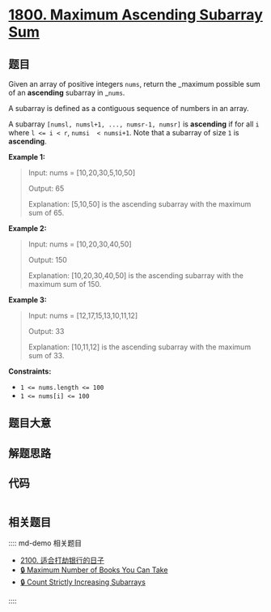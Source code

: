 # [1800. Maximum Ascending Subarray Sum](https://leetcode.com/problems/maximum-ascending-subarray-sum)

## 题目

Given an array of positive integers `nums`, return the _maximum possible sum
of an **ascending** subarray in _`nums`.

A subarray is defined as a contiguous sequence of numbers in an array.

A subarray `[numsl, numsl+1, ..., numsr-1, numsr]` is **ascending** if for all
`i` where `l <= i < r`, `numsi  < numsi+1`. Note that a subarray of size `1`
is **ascending**.



**Example 1:**

> Input: nums = [10,20,30,5,10,50]
> 
> Output: 65
> 
> Explanation: [5,10,50] is the ascending subarray with the maximum sum of 65.

**Example 2:**

> Input: nums = [10,20,30,40,50]
> 
> Output: 150
> 
> Explanation: [10,20,30,40,50] is the ascending subarray with the maximum sum of 150.

**Example 3:**

> Input: nums = [12,17,15,13,10,11,12]
> 
> Output: 33
> 
> Explanation: [10,11,12] is the ascending subarray with the maximum sum of 33.

**Constraints:**

  * `1 <= nums.length <= 100`
  * `1 <= nums[i] <= 100`


## 题目大意

## 解题思路

## 代码

```javascript

```

## 相关题目

:::: md-demo 相关题目
- [2100. 适合打劫银行的日子](https://leetcode.com/problems/find-good-days-to-rob-the-bank)
- [🔒 Maximum Number of Books You Can Take](https://leetcode.com/problems/maximum-number-of-books-you-can-take)
- [🔒 Count Strictly Increasing Subarrays](https://leetcode.com/problems/count-strictly-increasing-subarrays)

::::
